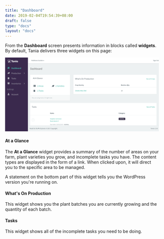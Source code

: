 ```yaml
---
title: "Dashboard"
date: 2019-02-04T19:54:39+08:00
draft: false
type: "docs"
layout: "docs"
---
```


From the **Dashboard** screen presents information in blocks called **widgets**. By default, Tania delivers three widgets on this page:

<img src="/docs/dashboard.PNG" alt="Dashboard">

<div class="mt48">
	<h4 class="bolder">At a Glance</h4>	
	<p>
		The <strong>At a Glance</strong> widget provides a summary of the number of areas on your farm, plant varieties you grow, and incomplete tasks you have. The content types are displayed in the form of a link. When clicked upon, it will direct you to the specific area to be managed.
	</p>
	<p>
		A statement on the bottom part of this widget tells you the WordPress version you're running on.
	</p>
</div>

<div class="mt48">
	<h4 class="bolder">What's On Production</h4>
	<p>
		This widget shows you the plant batches you are currently growing and the quantity of each batch.
	</p>	
</div>

<div class="mt48">
	<h4 class="bolder">Tasks</h4>
	<p>
		This widget shows all of the incomplete tasks you need to be doing.
	</p>	
</div>
